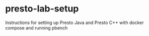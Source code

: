 # presto-lab-setup
Instructions for setting up Presto Java and Presto C++ with docker compose and running pbench
